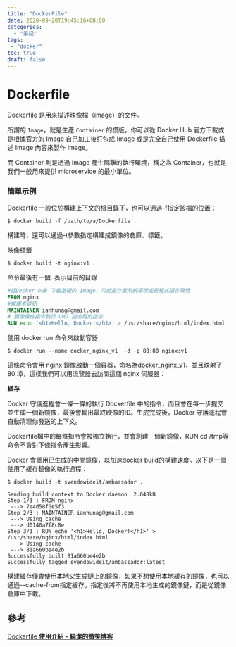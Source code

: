 ```yaml
---
title: "DockerFile"
date: 2020-09-20T19:45:16+08:00
categories:
  - "筆記"
tags:
 - "docker"
toc: true
draft: false
---
```




<!--more-->
# Dockerfile 

Dockerfile 是用來描述映像檔（image）的文件。

所謂的 `Image`，就是生產 `Container` 的模版，你可以從 Docker Hub 官方下載或是根據官方的 Image 自己加工後打包成 Image 或是完全自己使用 Dockerfile 描述 Image 內容來製作 Image。

而 Container 則是透過 Image 產生隔離的執行環境，稱之為 Container，也就是我們一般用來提供 microservice 的最小單位。

### 簡單示例

Dockerfile 一般位於構建上下文的根目錄下，也可以通過-f指定該檔的位置：

````
$ docker build -f /path/to/a/Dockerfile .
````

構建時，還可以通過-t參數指定構建成鏡像的倉庫、標籤。

映像標籤

```
$ docker build -t nginx:v1 .
```

命令最後有一個. 表示目前的目錄

````dockerfile
#從Docker hub 下載基礎的 image，可能是作業系統環境或是程式語言環境
FROM nginx
#維護者資訊
MAINTAINER ianhunag@gmail.com 
# 鏡像操作指令執行 CMD 指令跑的指令
RUN echo '<h1>Hello, Docker!</h1>' > /usr/share/nginx/html/index.html
````

使用 docker run 命令來啟動容器

```shell
$ docker run --name docker_nginx_v1  -d -p 80:80 nginx:v1
```

這條命令會用 nginx 鏡像啟動一個容器，命名為docker_nginx_v1，並且映射了 80 埠，這樣我們可以用流覽器去訪問這個 nginx 伺服器：

   **緩存**

Docker 守護進程會一條一條的執行 Dockerfile 中的指令，而且會在每一步提交並生成一個新鏡像，最後會輸出最終映像的ID。生成完成後，Docker 守護進程會自動清理你發送的上下文。

Dockerfile檔中的每條指令會被獨立執行，並會創建一個新鏡像，RUN cd /tmp等命令不會對下條指令產生影響。 

Docker 會重用已生成的中間鏡像，以加速docker build的構建速度。以下是一個使用了緩存鏡像的執行過程：

```shell
$ docker build -t svendowideit/ambassador .
```



```shell
Sending build context to Docker daemon  2.048kB
Step 1/3 : FROM nginx
 ---> 7e4d58f0e5f3
Step 2/3 : MAINTAINER ianhunag@gmail.com
 ---> Using cache
 ---> d0140a7f8c8e
Step 3/3 : RUN echo '<h1>Hello, Docker!</h1>' > /usr/share/nginx/html/index.html
 ---> Using cache
 ---> 81a660be4e2b
Successfully built 81a660be4e2b
Successfully tagged svendowideit/ambassador:latest

```



構建緩存僅會使用本地父生成鏈上的鏡像，如果不想使用本地緩存的鏡像，也可以通過--cache-from指定緩存。指定後將不再使用本地生成的鏡像鏈，而是從鏡像倉庫中下載。





## 參考

[Dockerfile **使用介紹 -** **純潔的微笑博客**](http://www.ityouknow.com/docker/2018/03/12/docker-use-dockerfile.html)

